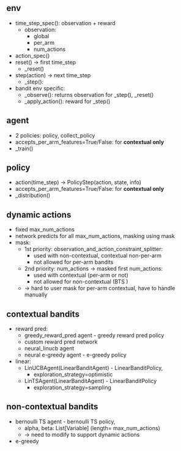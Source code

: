## env
* time_step_spec(): observation + reward
    * observation:
        * global
        * per_arm
        * num_actions
* action_spec()
* reset() -> first time_step
    * _reset()
* step(action) -> next time_step
    * _step():
* bandit env specific: 
    * _observe(): returns observation for _step(), _reset()
    * _apply_action(): reward for _step()

## agent
* 2 policies: policy, collect_policy
* accepts_per_arm_features=True/False: for __contextual only__
* _train()

## policy
* action(time_step) -> PolicyStep(action, state, info)
* accepts_per_arm_features=True/False: for __contextual only__
* _distribution()

## dynamic actions
* fixed max_num_actions
* network predicts for all max_num_actions, masking using mask
* mask:
    * 1st priority: observation_and_action_constraint_splitter: 
        * used with non-contextual, contextual non-per-arm
        * not allowed for per-arm bandits
    * 2nd priority: num_actions -> masked first num_actions: 
        * used with contextual (per-arm or not)
        * not allowed for non-contextual (BTS )
    * -> hard to user mask for per-arm contextual, have to handle manually

## contextual bandits
* reward pred: 
    * greedy_reward_pred agent - greedy reward pred policy
    * custom reward pred network
    * neural_linucb agent
    * neural e-greedy agent - e-greedy policy
* linear: 
    * LinUCBAgent(LinearBanditAgent) - LinearBanditPolicy, 
        * exploration_strategy=optimistic
    * LinTSAgent(LinearBanditAgent) - LinearBanditPolicy
        * exploration_strategy=sampling
        
## non-contextual bandits
* bernoulli TS agent - bernoulli TS policy, 
    * alpha, beta: List[Variable] (length= max_num_actions)
    * -> need to modify to support dynamic actions
* e-greedy